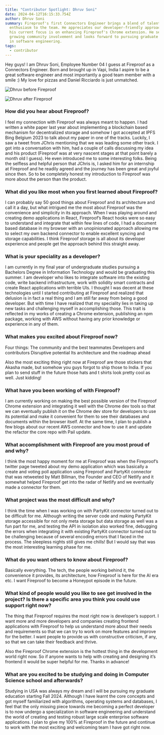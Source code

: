```yaml
---
title: "Contributor Spotlight: Dhruv Soni"
date: 2024-04-12T16:15:33.754Z
author: Dhruv Soni
summary: Fireproof's first Connectors Engineer brings a blend of talent and
  enthusiasm to the team. He appreciates our developer-friendly approach, and
  his current focus is on enhancing Fireproof's Chrome extension. He sees
  growing community involvement and looks forward to pursuing graduate studies
  in software engineering.
tags:
  - contributor
---
```

Hey guys! I am Dhruv Soni, Employee Number 04 I guess at Fireproof as a Connectors Engineer. Born and brought up in Vapi, India I aspire to be a great software engineer and most importantly a good team member with a smile :) My love for pizzas and Daniel Ricciardo is just unmatched.

![Dhruv before Fireproof](/static/img/dhruv1.jpg)

![Dhruv after Fireproof](/static/img/dhruv2.jpg)

### How did you hear about Fireproof?

I feel my connection with Fireproof was always meant to happen. I had written a white paper last year about implementing a blockchain based mechanism for decentralized storage and somehow I got accepted at IPFS Bing Belgium 2023 to talk about my paper in one of the tracks. Luckily, I saw a tweet from JChris mentioning that we was leading some other track. I got into a conversation with him, had a couple of calls discussing my idea and his product (Fireproof was at very nascent stages at that point barely a month old I guess). He even introduced me to some interesting folks. Being the selfless and helpful person that JChris is, I asked him for an internship at Fireproof and he readily agreed and the journey has been great and joyful since then. So to be completely honest my introduction to Fireproof was more about the person than the product.

### What did you like most when you first learned about Fireproof?

I can probably say 50 good things about Fireproof and its architecture and call it a day, but what intrigued me the most about Fireproof was the convenience and simplicity in its approach. When I was playing around and creating demo applications in React, Fireproof’s React hooks were so easy to understand and integrate that within few lines of code, I had a document based database in my browser with an unopinionated approach allowing me to select my own backend connector to enable excellent syncing and storage capabilities. I think Fireproof storage is all about its developer experience and people get the approach behind this straight away.

### What is your speciality as a developer?

I am currently in my final year of undergraduate studies pursuing a Bachelors Degree in Information Technology and would be graduating this summer. I am developer who likes to integrate software into the existing code, write backend infrastructure, work with solidity smart contracts and create React applications with terrible UIs. I thought I was decent at these technologies until I started contributing at Fireproof and realized that delusion is in fact a real thing and I am still far away from being a good developer. But with time I have realized that my speciality lies in taking up new tasks and challenging myself in accomplishing those. This trait is reflected in my works of creating a Chrome extension, publishing an npm package, working with AWS without having any prior knowledge or experience in any of them.

### What makes you excited about Fireproof now?

Four things:
The community and the best teammates
Developers and contributors
Disruptive potential
Its architecture and the roadmap ahead

Also the most exciting thing right now at Fireproof are those stickers that Akasha made, but somehow you guys forgot to ship those to India. If you plan to send stuff in the future those hats and t shirts look pretty cool as well. Just kidding!

### What have you been working of with Fireproof?

I am currently working on making the best possible version of the Fireproof Chrome extension and integrating it well with the Chrome dev tools so that we can eventually publish it on the Chrome dev store for developers to use its potential and make it convenient for them to see their databases and documents within the browser itself. At the same time, I plan to publish a few blogs about our recent AWS connector and how to use it and update the refactor the core repo with Pail update.

### What accomplishment with Fireproof are you most proud of and why?

I think the most happy moment for me at Fireproof was when the Fireproof’s twitter page tweeted about my demo application which was basically a create and voting poll application using Fireproof and PartyKit connector that was retweeted by Matt Billman, the Founder and CEO of Netlify and it somewhat helped Fireproof get into the radar of Netlify and we eventually made a connector for them.

### What project was the most difficult and why?

I think the time when I was working on with PartyKit connector turned out to be difficult for me. Although writing the server code and making PartyKit storage accessible for not only meta storage but data storage as well was a fun part for me, and testing the API in isolation also worked fine, debugging the errors when integrating it with existing PartyKit connector turned out to be challenging because of several encoding errors that I faced in the process. The sleepless nights still gives me chills! But I would say that was the most interesting learning phase for me.

### What do you want others to know about Fireproof?

Basically everything. The tech, the people working behind it, the convenience it provides, its architecture, how Fireproof is here for the AI era etc. I want Fireproof to become a Honeypot episode in the future.

### What kind of people would you like to see get involved in the project? Is there a specific area you think you could use support right now?

The thing that Fireproof requires the most right now is developer’s support. I want more and more developers and companies creating frontend applications with Fireproof to help us understand more about their needs and requirements so that we can try to work on more features and improve for the better. I want people to provide us with constructive criticism, if any, so that we can take their feedback and thrive. 

Also the Fireproof Chrome extension is the hottest thing in the development world right now. So if anyone wants to help with creating and designing it’s frontend it would be super helpful for me. Thanks in advance!

### What are you excited to be studying and doing in Computer Science school and afterwards?

Studying in USA was always my dream and I will be pursuing my graduate education starting Fall 2024. Although I have learnt the core concepts and got myself familiarized with algorithms, operating systems and databases, I feel that the only missing piece towards me becoming a perfect developer is to now undergo a specialization in software engineering and understand the world of creating and testing robust large scale enterprise software applications. I plan to give my 100% at Fireproof in the future and continue to work with the most exciting and  welcoming team I have got right now.